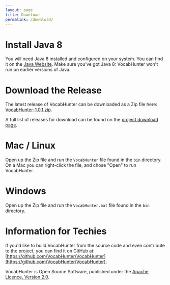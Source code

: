 ```yaml
---
layout: page
title: Download
permalink: /download/
---
```

# Install Java 8

You will need Java 8 installed and configured on your system.  You can find it on the [Java Website](https://java.com/download/).  Make sure you've got Java 8: VocabHunter won't run on earlier versions of Java.

# Download the Release

The latest release of VocabHunter can be downloaded as a Zip file here: [VocabHunter-1.0.1.zip](https://github.com/VocabHunter/VocabHunter/releases/download/1.0.1/VocabHunter-1.0.1.zip).

A full list of releases for download can be found on the [project download page](https://github.com/VocabHunter/VocabHunter/releases).

# Mac / Linux

Open up the Zip file and run the ``VocabHunter`` file found in the ``bin`` directory.  On a Mac you can right-click the file, and chose "Open" to run VocabHunter.

# Windows

Open up the Zip file and run the ``VocabHunter.bat`` file found in the ``bin`` directory.

# Information for Techies

If you'd like to build VocabHunter from the source code and even contribute to the project, you can find it on GitHub at: [https://github.com/VocabHunter/VocabHunter](https://github.com/VocabHunter/VocabHunter).

VocabHunter is Open Source Software, published under the [Apache Licence, Version 2.0](http://www.apache.org/licenses/LICENSE-2.0).